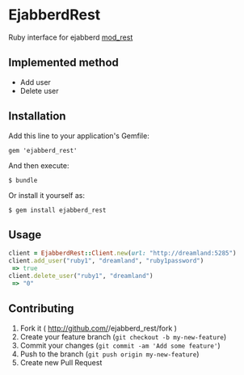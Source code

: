 # EjabberdRest

Ruby interface for ejabberd [mod_rest](https://github.com/processone/ejabberd-contrib/tree/master/mod_rest)

## Implemented method

* Add user
* Delete user

## Installation

Add this line to your application's Gemfile:

    gem 'ejabberd_rest'

And then execute:

    $ bundle

Or install it yourself as:

    $ gem install ejabberd_rest

## Usage

```ruby
client = EjabberdRest::Client.new(url: "http://dreamland:5285")
client.add_user("ruby1", "dreamland", "ruby1password")
 => true
client.delete_user("ruby1", "dreamland")
 => "0"
```

## Contributing

1. Fork it ( http://github.com/<my-github-username>/ejabberd_rest/fork )
2. Create your feature branch (`git checkout -b my-new-feature`)
3. Commit your changes (`git commit -am 'Add some feature'`)
4. Push to the branch (`git push origin my-new-feature`)
5. Create new Pull Request
